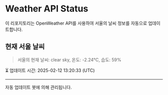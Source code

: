 
# Weather API Status

이 리포지토리는 OpenWeather API를 사용하여 서울의 날씨 정보를 자동으로 업데이트합니다.

## 현재 서울 날씨
> 서울의 현재 날씨: clear sky, 온도: -2.24°C, 습도: 59%

⏳ 업데이트 시간: 2025-02-12 13:20:33 (UTC)

---
자동 업데이트 봇에 의해 관리됩니다.
